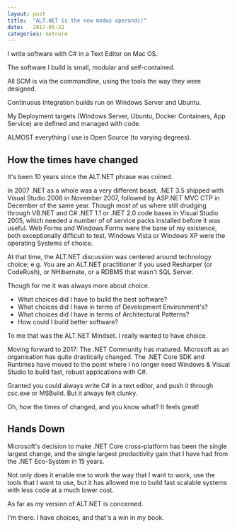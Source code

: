 ```yaml
---
layout: post
title:  "ALT.NET is the new modus operandi!"
date:   2017-05-22
categories: netcore
---
```


I write software with C# in a Text Editor on Mac OS.

The software I build is small, modular and self-contained.

All SCM is via the commandline, using the tools the way they were designed.

Continuous Integration builds run on Windows Server and Ubuntu.

My Deployment targets (Windows Server, Ubuntu, Docker Containers, App Service) are defined and managed with code.

ALMOST everything I use is Open Source (to varying degrees).

## How the times have changed

It's been 10 years since the ALT.NET phrase was coined.

In 2007 .NET as a whole was a very different beast. .NET 3.5 shipped with Visual Studio 2008 in November 2007, followed by ASP.NET MVC CTP in December of the same year. Though most of us where still drudging through VB.NET and C# .NET 1.1 or .NET 2.0 code bases in Visual Studio 2005, which needed a number of of service packs installed before it was useful. Web Forms and Windows Forms were the bane of my existence, both exceptionally difficult to test. Windows Vista or Windows XP were the operating Systems of choice.

At that time, the ALT.NET discussion was centered around technology choice; e.g. You are an ALT.NET practitioner if you used Resharper (or CodeRush), or NHibernate, or a RDBMS that wasn't SQL Server.

Though for me it was always more about choice.

- What choices did I have to build the best software?
- What choices did I have in terms of Development Environment's?
- What choices did I have in terms of Architectural Patterns?
- How could I build better software?

To me that was the ALT.NET Mindset. I really wanted to have choice.

Moving forward to 2017:  The .NET Community has matured. Microsoft as an organisation has quite drastically changed. The .NET Core SDK and Runtimes have moved to the point where I no longer need Windows & Visual Studio to build fast, robust applications with C#.

Granted you could always write C# in a text editor, and push it through csc.exe or MSBuild. But it always felt clunky.

Oh, how the times of changed, and you know what? It feels great!

## Hands Down

Microsoft's decision to make .NET Core cross-platform has been the single largest change, and the single largest productivity gain that I have had from the .NET Eco-System in 15 years.

Not only does it enable me to work the way that I want to work, use the tools that I want to use, but it has allowed me to build fast scalable systems with less code at a much lower cost.

As far as my version of ALT.NET is concerned.

I'm there. I have choices, and that's a win in my book.
